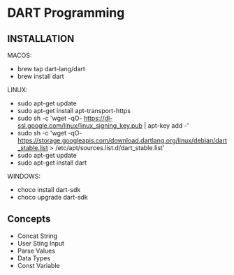# DART Programming

## INSTALLATION

MACOS:

- brew tap dart-lang/dart
- brew install dart

LINUX:

- sudo apt-get update
- sudo apt-get install apt-transport-https
- sudo sh -c 'wget -qO- https://dl-ssl.google.com/linux/linux_signing_key.pub | apt-key add -'
- sudo sh -c 'wget -qO- https://storage.googleapis.com/download.dartlang.org/linux/debian/dart_stable.list > /etc/apt/sources.list.d/dart_stable.list'
- sudo apt-get update
- sudo apt-get install dart

WINDOWS:

- choco install dart-sdk
- choco upgrade dart-sdk

## Concepts

- Concat String
- User Sting Input
- Parse Values
- Data Types
- Const Variable
